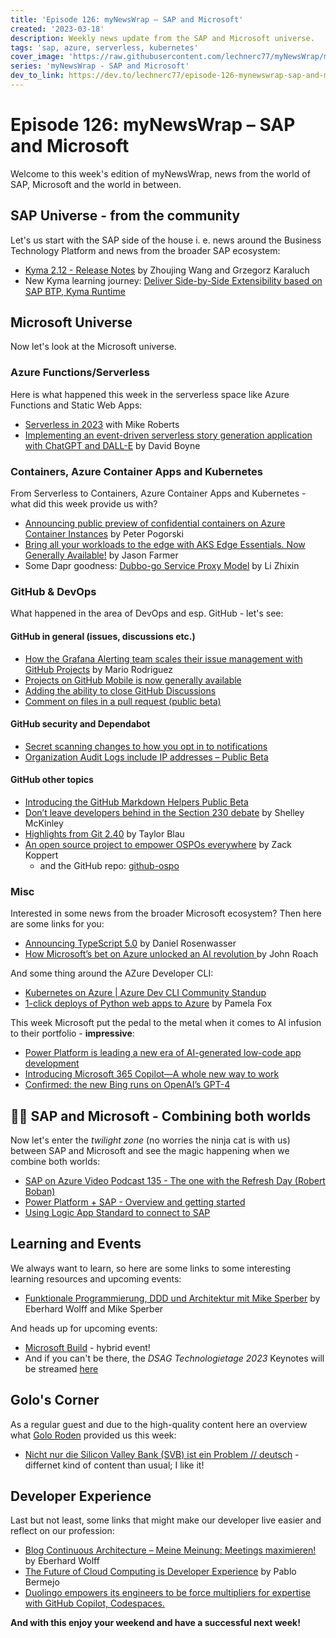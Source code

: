 ```yaml
---
title: 'Episode 126: myNewsWrap – SAP and Microsoft'
created: '2023-03-18'
description: Weekly news update from the SAP and Microsoft universe.
tags: 'sap, azure, serverless, kubernetes'
cover_image: 'https://raw.githubusercontent.com/lechnerc77/myNewsWrap/main/episodes/cover-images/episode126small.png'
series: 'myNewsWrap - SAP and Microsoft'
dev_to_link: https://dev.to/lechnerc77/episode-126-mynewswrap-sap-and-microsoft-593a
---
```


# Episode 126: myNewsWrap – SAP and Microsoft

Welcome to this week's edition of myNewsWrap, news from the world of SAP, Microsoft and the world in between.

## SAP Universe - from the community

Let's us start with the SAP side of the house i. e. news around the Business Technology Platform and news from the broader SAP ecosystem:

* [Kyma 2.12 - Release Notes](https://kyma-project.io/blog/2023/3/15/release-notes-212/) by Zhoujing Wang and Grzegorz Karaluch
* New Kyma learning journey: [Deliver Side-by-Side Extensibility based on SAP BTP, Kyma Runtime](https://learning.sap.com/learning-journey/deliver-side-by-side-extensibility-based-on-sap-btp-kyma-runtime)

## Microsoft Universe

Now let's look at the Microsoft universe.

### Azure Functions/Serverless

Here is what happened this week in the serverless space like Azure Functions and Static Web Apps:

* [Serverless in 2023](https://www.thoughtworks.com/en-us/insights/podcasts/technology-podcasts/serverless-in-2023) with  Mike Roberts
* [Implementing an event-driven serverless story generation application with ChatGPT and DALL-E](https://aws.amazon.com/blogs/compute/implementing-an-event-driven-serverless-story-generation-application-with-chatgpt-and-dall-e/) by David Boyne

### Containers, Azure Container Apps and Kubernetes

From Serverless to Containers, Azure Container Apps and Kubernetes - what did this week provide us with?

* [Announcing public preview of confidential containers on Azure Container Instances](https://techcommunity.microsoft.com/t5/apps-on-azure-blog/announcing-public-preview-of-confidential-containers-on-azure/ba-p/3755623?WT.mc_id=AZ-MVP-5004195) by Peter Pogorski
* [Bring all your workloads to the edge with AKS Edge Essentials. Now Generally Available!](https://techcommunity.microsoft.com/t5/internet-of-things-blog/bring-all-your-workloads-to-the-edge-with-aks-edge-essentials/ba-p/3765162?WT.mc_id=AZ-MVP-5004195) by Jason Farmer
* Some Dapr goodness: [Dubbo-go Service Proxy Model](https://www.alibabacloud.com/blog/599772) by Li Zhixin 

### GitHub & DevOps

What happened in the area of DevOps and esp. GitHub - let's see:

#### GitHub in general (issues, discussions etc.)

* [How the Grafana Alerting team scales their issue management with GitHub Projects](https://github.blog/2023-03-15-how-the-grafana-alerting-team-scales-their-issue-management-with-github-projects/) by Mario Rodriguez
* [Projects on GitHub Mobile is now generally available](https://github.blog/changelog/2023-03-14-projects-on-github-mobile-is-now-generally-available/)
* [Adding the ability to close GitHub Discussions](https://github.blog/changelog/2023-03-14-adding-the-ability-to-close-github-discussions/)
* [Comment on files in a pull request (public beta)](https://github.blog/changelog/2023-03-14-comment-on-files-in-a-pull-request-public-beta/)

#### GitHub security and Dependabot

* [Secret scanning changes to how you opt in to notifications](https://github.blog/changelog/2023-03-17-secret-scanning-changes-to-how-you-opt-in-to-notifications/)
* [Organization Audit Logs include IP addresses – Public Beta](https://github.blog/changelog/2023-03-14-organization-audit-logs-include-ip-addresses-public-beta/)

#### GitHub other topics

* [Introducing the GitHub Markdown Helpers Public Beta](https://github.blog/changelog/2023-03-15-introducing-the-github-markdown-helpers-public-beta/)
* [Don’t leave developers behind in the Section 230 debate](https://github.blog/2023-03-10-dont-leave-developers-behind-in-the-section-230-debate/) by Shelley McKinley
* [Highlights from Git 2.40](https://github.blog/2023-03-13-highlights-from-git-2-40/) by Taylor Blau
* [An open source project to empower OSPOs everywhere](https://github.blog/2023-03-13-an-open-source-project-to-empower-ospos-everywhere/) by Zack Koppert
  * and the GitHub repo: [github-ospo](https://github.com/github/github-ospo)

### Misc

Interested in some news from the broader Microsoft ecosystem? Then here are some links for you:

* [Announcing TypeScript 5.0](https://devblogs.microsoft.com/typescript/announcing-typescript-5-0/?WT.mc_id=DT-MVP-5004195) by Daniel Rosenwasser
* [How Microsoft’s bet on Azure unlocked an AI revolution ](https://news.microsoft.com/source/features/ai/how-microsofts-bet-on-azure-unlocked-an-ai-revolution/) by John Roach

And some thing around the AZure Developer CLI:

* [Kubernetes on Azure | Azure Dev CLI Community Standup](https://www.youtube.com/live/lXuUpoQ9kpQ?feature=share)
* [1-click deploys of Python web apps to Azure](https://pamelafox.github.io/my-py-talks/iac-deploys/) by Pamela Fox

This week Microsoft put the pedal to the metal when it comes to AI infusion to their portfolio - **impressive**:

* [Power Platform is leading a new era of AI-generated low-code app development](https://cloudblogs.microsoft.com/powerplatform/2023/03/16/power-platform-is-leading-a-new-era-of-ai-generated-low-code-app-development/)
* [Introducing Microsoft 365 Copilot—A whole new way to work](https://www.microsoft.com/en-us/microsoft-365/blog/2023/03/16/introducing-microsoft-365-copilot-a-whole-new-way-to-work/)
* [Confirmed: the new Bing runs on OpenAI’s GPT-4](https://blogs.bing.com/search/march_2023/Confirmed-the-new-Bing-runs-on-OpenAI%E2%80%99s-GPT-4)

## 🐱‍👤 SAP and Microsoft - Combining both worlds

Now let's enter the _twilight zone_ (no worries the ninja cat is with us) between SAP and Microsoft and see the magic happening when we combine both worlds:

* [SAP on Azure Video Podcast 135 - The one with the Refresh Day (Robert Boban)](https://youtu.be/Poo4sX9gv2w)
* [Power Platform + SAP - Overview and getting started](https://youtu.be/1iq_0ZO0C3Y)
* [Using Logic App Standard to connect to SAP](https://techcommunity.microsoft.com/t5/integrations-on-azure-blog/using-logic-app-standard-to-connect-to-sap/ba-p/3737354?WT.mc_id=AZ-MVP-5004195)

## Learning and Events

We always want to learn, so here are some links to some interesting learning resources and upcoming events:

* [Funktionale Programmierung, DDD und Architektur mit Mike Sperber](https://www.youtube.com/live/1ISYi90G-mY?feature=share) by Eberhard Wolff and Mike Sperber

And heads up for upcoming events:

* [Microsoft Build](https://build.microsoft.com/en-US/home) - hybrid event!
* And if you can't be there, the *DSAG Technologietage 2023* Keynotes will be streamed [here](https://livestream.kemweb.de/event/dsag1)

## Golo's Corner

As a regular guest and due to the high-quality content here an overview what [Golo Roden](https://twitter.com/goloroden) provided us this week:

* [Nicht nur die Silicon Valley Bank (SVB) ist ein Problem // deutsch](https://youtu.be/2AbAtFSs0Mk) - differnet kind of content than usual; I like it!

## Developer Experience

Last but not least, some links that might make our developer live easier and reflect on our profession:

* [Blog Continuous Architecture – Meine Meinung: Meetings maximieren!](https://www.heise.de/blog/Blog-Continuous-Architecture-Meine-Meinung-Meetings-maximieren-7549813.html) by Eberhard Wolff
* [The Future of Cloud Computing is Developer Experience](https://dev.to/peibolsang/the-future-of-cloud-computing-is-developer-experience-g0p) by Pablo Bermejo
* [Duolingo empowers its engineers to be force multipliers for expertise with GitHub Copilot, Codespaces.](https://github.com/customer-stories/duolingo)

**And with this enjoy your weekend and have a successful next week!**
